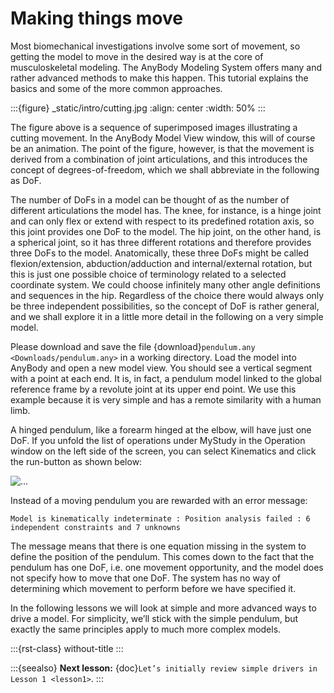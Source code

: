 # Making things move

Most biomechanical investigations involve some sort of movement, so
getting the model to move in the desired way is at the core of
musculoskeletal modeling. The AnyBody Modeling System offers many and
rather advanced methods to make this happen. This tutorial explains the
basics and some of the more common approaches.

:::{figure} _static/intro/cutting.jpg
:align: center
:width: 50%
:::

The figure above is a sequence of superimposed images
illustrating a cutting movement. In the AnyBody Model View window, this will of
course be an animation. The point of the figure, however, is that the
movement is derived from a combination of joint articulations, and this
introduces the concept of degrees-of-freedom, which we shall abbreviate
in the following as DoF.

The number of DoFs in a model can be thought of as the number of
different articulations the model has. The knee, for instance, is a
hinge joint and can only flex or extend with respect to its predefined
rotation axis, so this joint provides one DoF to the model. The hip
joint, on the other hand, is a spherical joint, so it has three
different rotations and therefore provides three DoFs to the model.
Anatomically, these three DoFs might be called flexion/extension,
abduction/adduction and internal/external rotation, but this is just one
possible choice of terminology related to a selected coordinate system.
We could choose infinitely many other angle definitions and sequences in
the hip. Regardless of the choice there would always only be three
independent possibilities, so the concept of DoF is rather general, and
we shall explore it in a little more detail in the following on a very
simple model.

Please download and save the file
{download}`pendulum.any <Downloads/pendulum.any>` in a working directory. Load
the model into AnyBody and open a new model view. You should see a
vertical segment with a point at each end. It is, in fact, a pendulum
model linked to the global reference frame by a revolute joint at its
upper end point. We use this example because it is very simple and has a
remote similarity with a human limb.

A hinged pendulum, like a forearm hinged at the elbow, will have just
one DoF. If you unfold the list of operations under MyStudy in the
Operation window on the left side of the screen, you can select
Kinematics and click the run-button as shown below:

![...](_static/intro/image2.png)

Instead of a moving pendulum you are rewarded with an error message:

```none
Model is kinematically indeterminate : Position analysis failed : 6 independent constraints and 7 unknowns
```

The message means that there is one equation missing in the system to
define the position of the pendulum. This comes down to the fact that
the pendulum has one DoF, i.e. one movement opportunity, and the model
does not specify how to move that one DoF. The system has no way of
determining which movement to perform before we have specified it.

In the following lessons we will look at simple and more advanced ways
to drive a model. For simplicity, we’ll stick with the simple pendulum,
but exactly the same principles apply to much more complex models.

:::{rst-class} without-title
:::

:::{seealso}
**Next lesson:** {doc}`Let’s initially review simple drivers in Lesson 1 <lesson1>`.
:::
